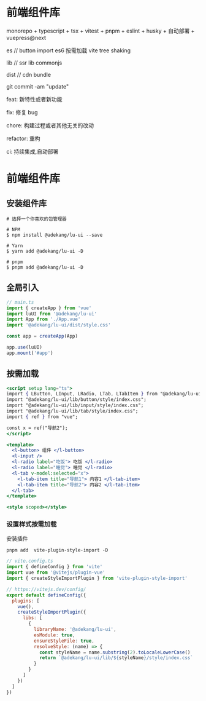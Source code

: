 # 前端组件库

monorepo + typescript + tsx + vitest + pnpm + eslint + husky + 自动部署 + vuepress@next

es // button import es6 按需加载 vite tree shaking

lib // ssr lib commonjs

dist // cdn bundle

git commit -am "update"

feat: 新特性或者新功能

fix: 修复 bug

chore: 构建过程或者其他无关的改动

refactor: 重构

ci: 持续集成,自动部署

# 前端组件库

## 安装组件库

```
# 选择一个你喜欢的包管理器

# NPM
$ npm install @adekang/lu-ui --save

# Yarn
$ yarn add @adekang/lu-ui -D

# pnpm
$ pnpm add @adekang/lu-ui -D

```

## 全局引入

```js
// main.ts
import { createApp } from 'vue'
import luUI from '@adekang/lu-ui'
import App from './App.vue'
import '@adekang/lu-ui/dist/style.css'

const app = createApp(App)

app.use(luUI)
app.mount('#app')
```

## 按需加载

```jsx
<script setup lang="ts">
import { LButton, LInput, LRadio, LTab, LTabItem } from "@adekang/lu-ui";
import "@adekang/lu-ui/lib/button/style/index.css";
import "@adekang/lu-ui/lib/input/style/index.css";
import "@adekang/lu-ui/lib/tab/style/index.css";
import { ref } from "vue";

const x = ref("导航2");
</script>

<template>
  <l-button> 组件 </l-button>
  <l-input />
  <l-radio label="吃饭"> 吃饭 </l-radio>
  <l-radio label="睡觉"> 睡觉 </l-radio>
  <l-tab v-model:selected="x">
    <l-tab-item title="导航1"> 内容1 </l-tab-item>
    <l-tab-item title="导航2"> 内容2 </l-tab-item>
  </l-tab>
</template>

<style scoped></style>

```

### 设置样式按需加载

安装插件

```
pnpm add  vite-plugin-style-import -D
```

```js
// vite.config.ts
import { defineConfig } from 'vite'
import vue from '@vitejs/plugin-vue'
import { createStyleImportPlugin } from 'vite-plugin-style-import'

// https://vitejs.dev/config/
export default defineConfig({
  plugins: [
    vue(),
    createStyleImportPlugin({
      libs: [
        {
          libraryName: '@adekang/lu-ui',
          esModule: true,
          ensureStyleFile: true,
          resolveStyle: (name) => {
            const styleName = name.substring(2).toLocaleLowerCase()
            return `@adekang/lu-ui/lib/${styleName}/style/index.css`
          }
        }
      ]
    })
  ]
})
```
